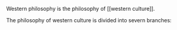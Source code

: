 Western philosophy is the philosophy of [[western culture]].

The philosophy of western culture is divided into severn branches:
 